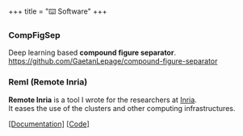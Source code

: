 +++
title = "⌨️ Software"
+++
<!-- description = "Software" -->
<!-- aliases = ["software"] -->
<!-- author = "Gaétan Lepage" -->


### CompFigSep
Deep learning based **compound figure separator**.\
https://github.com/GaetanLepage/compound-figure-separator

### RemI (Remote Inria)
**Remote Inria** is a tool I wrote for the researchers at
[Inria](https://www.inria.fr/en).\
It eases the use of the clusters and other computing infrastructures.
<!-- Unfortunately, this project cannot be shared to people outside from Inria as it might expose
internal IT organization. -->
[[Documentation]](https://remote-inria.gitlabpages.inria.fr/)
[[Code]](https://gitlab.inria.fr/remote-inria/remi)

<!-- ### EnsiBot -->
<!-- Reinforcement learning CSGO (Counter Strike Global Offensive) aimbot.\ -->
<!-- https://github.com/GaetanLepage/ensibot -->
